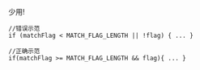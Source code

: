 少用!
 
    //错误示范
    if (matchFlag < MATCH_FLAG_LENGTH || !flag) { ... }
    
    //正确示范
    if(matchFlag >= MATCH_FLAG_LENGTH && flag){ ... }
